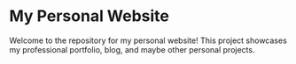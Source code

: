 # My Personal Website

Welcome to the repository for my personal website! This project showcases my professional portfolio, blog, and maybe other personal projects.